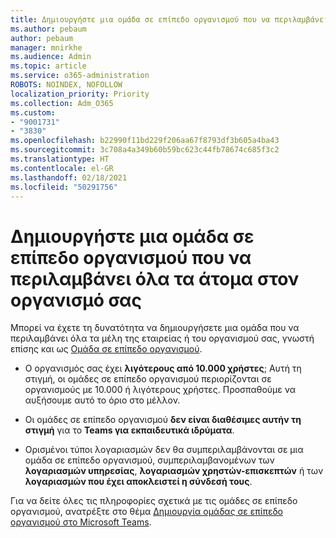 ```yaml
---
title: Δημιουργήστε μια ομάδα σε επίπεδο οργανισμού που να περιλαμβάνει όλα τα άτομα στον οργανισμό σας
ms.author: pebaum
author: pebaum
manager: mnirkhe
ms.audience: Admin
ms.topic: article
ms.service: o365-administration
ROBOTS: NOINDEX, NOFOLLOW
localization_priority: Priority
ms.collection: Adm_O365
ms.custom:
- "9001731"
- "3830"
ms.openlocfilehash: b22990f11bd229f206aa67f8793df3b605a4ba43
ms.sourcegitcommit: 3c708a4a349b60b59bc623c44fb78674c685f3c2
ms.translationtype: HT
ms.contentlocale: el-GR
ms.lasthandoff: 02/18/2021
ms.locfileid: "50291756"
---
```

# <a name="create-an-org-wide-team-that-includes-everyone-in-your-organization"></a>Δημιουργήστε μια ομάδα σε επίπεδο οργανισμού που να περιλαμβάνει όλα τα άτομα στον οργανισμό σας

Μπορεί να έχετε τη δυνατότητα να δημιουργήσετε μια ομάδα που να περιλαμβάνει όλα τα μέλη της εταιρείας ή του οργανισμού σας, γνωστή επίσης και ως [Ομάδα σε επίπεδο οργανισμού](https://docs.microsoft.com/microsoftteams/create-an-org-wide-team).

- Ο οργανισμός σας έχει **λιγότερους από 10.000 χρήστες**; Αυτή τη στιγμή, οι ομάδες σε επίπεδο οργανισμού περιορίζονται σε οργανισμούς με 10.000 ή λιγότερους χρήστες. Προσπαθούμε να αυξήσουμε αυτό το όριο στο μέλλον.

- Οι ομάδες σε επίπεδο οργανισμού **δεν είναι διαθέσιμες αυτήν τη στιγμή** για το **Teams για εκπαιδευτικά ιδρύματα**.

- Ορισμένοι τύποι λογαριασμών δεν θα συμπεριλαμβάνονται σε μια ομάδα σε επίπεδο οργανισμού, συμπεριλαμβανομένων των **λογαριασμών υπηρεσίας**, **λογαριασμών χρηστών-επισκεπτών** ή των **λογαριασμών που έχει αποκλειστεί η σύνδεσή τους**.

Για να δείτε όλες τις πληροφορίες σχετικά με τις ομάδες σε επίπεδο οργανισμού, ανατρέξτε στο θέμα [Δημιουργία ομάδας σε επίπεδο οργανισμού στο Microsoft Teams](https://docs.microsoft.com/microsoftteams/create-an-org-wide-team). 
